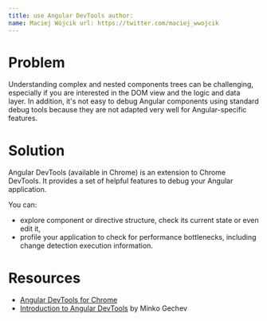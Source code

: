 ```yaml
---
title: use Angular DevTools author:
name: Maciej Wójcik url: https://twitter.com/maciej_wwojcik
---
```


# Problem

Understanding complex and nested components trees can be challenging, especially if you are interested in the DOM view
and the logic and data layer. In addition, it's not easy to debug Angular components using standard debug tools because
they are not adapted very well for Angular-specific features.

# Solution

Angular DevTools (available in Chrome) is an extension to Chrome DevTools. It provides a set of helpful features to
debug your Angular application.

You can:

- explore component or directive structure, check its current state or even edit it,
- profile your application to check for performance bottlenecks, including change detection execution information.

# Resources

- [Angular DevTools for Chrome](https://chrome.google.com/webstore/detail/angular-devtools/ienfalfjdbdpebioblfackkekamfmbnh)
- [Introduction to Angular DevTools](https://blog.angular.io/introducing-angular-devtools-2d59ff4cf62f) by Minko Gechev
